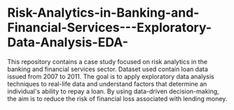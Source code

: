 # Risk-Analytics-in-Banking-and-Financial-Services---Exploratory-Data-Analysis-EDA-
This repository contains a case study focused on risk analytics in the banking and financial services sector.
Dataset used contain loan data issued from 2007 to 2011.
The goal is to apply exploratory data analysis techniques to real-life data and understand factors that determine an individual's ability to repay a loan.
By using data-driven decision-making, the aim is to reduce the risk of financial loss associated with lending money.

